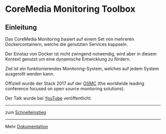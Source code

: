 # CoreMedia Monitoring Toolbox

## Einleitung

Das CoreMedia Monitoring basiert auf einem Set von mehreren Dockercontainern, welche die genutzten Services kappseln.

Der Einstaz von Docker ist nicht zwingend notwendig, wird aber in diesem Kontext genutzt um eine dynamische Entwicklung zu fördern.

Ziel ist ein funktionierendes Monitoring-System, welches auf jedem System ausgerollt werden kann.



Offiziell wurde der Stack 2017 auf der [OSMC](https://osmc.de/archive-2017/) (the worldwide leading conference focused on open source monitoring solutions).

Der Talk wurde bei [YouTube](https://www.youtube.com/watch?v=FIzXuLlynQE) veröffentlicht.


----

zum [Schnelleinstieg](doc/de/schnelleinstieg.md)

----

Mehr [Dokumentation](doc/index-de.md)
